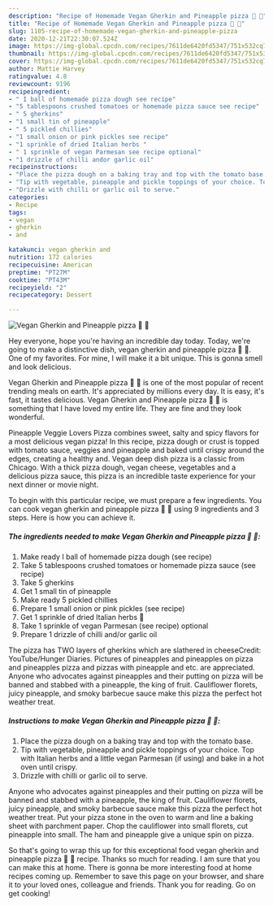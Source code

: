 ```yaml
---
description: "Recipe of Homemade Vegan Gherkin and Pineapple pizza 🥒 🌱"
title: "Recipe of Homemade Vegan Gherkin and Pineapple pizza 🥒 🌱"
slug: 1105-recipe-of-homemade-vegan-gherkin-and-pineapple-pizza
date: 2020-12-21T22:30:07.524Z
image: https://img-global.cpcdn.com/recipes/7611de6420fd5347/751x532cq70/vegan-gherkin-and-pineapple-pizza-🥒-🌱-recipe-main-photo.jpg
thumbnail: https://img-global.cpcdn.com/recipes/7611de6420fd5347/751x532cq70/vegan-gherkin-and-pineapple-pizza-🥒-🌱-recipe-main-photo.jpg
cover: https://img-global.cpcdn.com/recipes/7611de6420fd5347/751x532cq70/vegan-gherkin-and-pineapple-pizza-🥒-🌱-recipe-main-photo.jpg
author: Mattie Harvey
ratingvalue: 4.8
reviewcount: 9196
recipeingredient:
- " I ball of homemade pizza dough see recipe"
- "5 tablespoons crushed tomatoes or homemade pizza sauce see recipe"
- " 5 gherkins"
- "1 small tin of pineapple"
- " 5 pickled chillies"
- "1 small onion or pink pickles see recipe"
- "1 sprinkle of dried Italian herbs "
- " 1 sprinkle of vegan Parmesan see recipe optional"
- "1 drizzle of chilli andor garlic oil"
recipeinstructions:
- "Place the pizza dough on a baking tray and top with the tomato base."
- "Tip with vegetable, pineapple and pickle toppings of your choice. Top with Italian herbs and a little vegan Parmesan (if using) and bake in a hot oven until crispy."
- "Drizzle with chilli or garlic oil to serve."
categories:
- Recipe
tags:
- vegan
- gherkin
- and

katakunci: vegan gherkin and 
nutrition: 172 calories
recipecuisine: American
preptime: "PT27M"
cooktime: "PT43M"
recipeyield: "2"
recipecategory: Dessert

---
```



![Vegan Gherkin and Pineapple pizza 🥒 🌱](https://img-global.cpcdn.com/recipes/7611de6420fd5347/751x532cq70/vegan-gherkin-and-pineapple-pizza-🥒-🌱-recipe-main-photo.jpg)

Hey everyone, hope you're having an incredible day today. Today, we're going to make a distinctive dish, vegan gherkin and pineapple pizza 🥒 🌱. One of my favorites. For mine, I will make it a bit unique. This is gonna smell and look delicious.

Vegan Gherkin and Pineapple pizza 🥒 🌱 is one of the most popular of recent trending meals on earth. It's appreciated by millions every day. It is easy, it's fast, it tastes delicious. Vegan Gherkin and Pineapple pizza 🥒 🌱 is something that I have loved my entire life. They are fine and they look wonderful.

Pineapple Veggie Lovers Pizza combines sweet, salty and spicy flavors for a most delicious vegan pizza! In this recipe, pizza dough or crust is topped with tomato sauce, veggies and pineapple and baked until crispy around the edges, creating a healthy and. Vegan deep dish pizza is a classic from Chicago. With a thick pizza dough, vegan cheese, vegetables and a delicious pizza sauce, this pizza is an incredible taste experience for your next dinner or movie night.


To begin with this particular recipe, we must prepare a few ingredients. You can cook vegan gherkin and pineapple pizza 🥒 🌱 using 9 ingredients and 3 steps. Here is how you can achieve it.

<!--inarticleads1-->

##### The ingredients needed to make Vegan Gherkin and Pineapple pizza 🥒 🌱:

1. Make ready  I ball of homemade pizza dough (see recipe)
1. Take 5 tablespoons crushed tomatoes or homemade pizza sauce (see recipe)
1. Take  5 gherkins
1. Get 1 small tin of pineapple
1. Make ready  5 pickled chillies
1. Prepare 1 small onion or pink pickles (see recipe)
1. Get 1 sprinkle of dried Italian herbs 🌿
1. Take  1 sprinkle of vegan Parmesan (see recipe) optional
1. Prepare 1 drizzle of chilli and/or garlic oil


The pizza has TWO layers of gherkins which are slathered in cheeseCredit: YouTube/Hunger Diaries. Pictures of pineapples and pineapples on pizza and pineapples pizza and pizzas with pineapple and etc. are appreciated. Anyone who advocates against pineapples and their putting on pizza will be banned and stabbed with a pineapple, the king of fruit. Cauliflower florets, juicy pineapple, and smoky barbecue sauce make this pizza the perfect hot weather treat. 

<!--inarticleads2-->

##### Instructions to make Vegan Gherkin and Pineapple pizza 🥒 🌱:

1. Place the pizza dough on a baking tray and top with the tomato base.
1. Tip with vegetable, pineapple and pickle toppings of your choice. Top with Italian herbs and a little vegan Parmesan (if using) and bake in a hot oven until crispy.
1. Drizzle with chilli or garlic oil to serve.


Anyone who advocates against pineapples and their putting on pizza will be banned and stabbed with a pineapple, the king of fruit. Cauliflower florets, juicy pineapple, and smoky barbecue sauce make this pizza the perfect hot weather treat. Put your pizza stone in the oven to warm and line a baking sheet with parchment paper. Chop the cauliflower into small florets, cut pineapple into small. The ham and pineapple give a unique spin on pizza. 

So that's going to wrap this up for this exceptional food vegan gherkin and pineapple pizza 🥒 🌱 recipe. Thanks so much for reading. I am sure that you can make this at home. There is gonna be more interesting food at home recipes coming up. Remember to save this page on your browser, and share it to your loved ones, colleague and friends. Thank you for reading. Go on get cooking!
